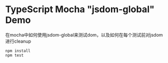 TypeScript Mocha "jsdom-global" Demo
==================================

在mocha中如何使用jsdom-global来测试dom，以及如何在每个测试前对jsdom进行cleanup

```
npm install
npm test
```
